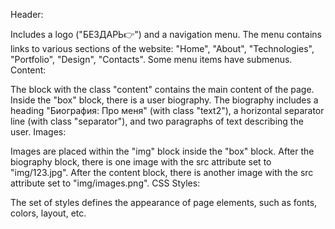 Header:

Includes a logo ("БЕЗДАРЬ👉") and a navigation menu.
The menu contains links to various sections of the website: "Home", "About", "Technologies", "Portfolio", "Design", "Contacts".
Some menu items have submenus.
Content:

The block with the class "content" contains the main content of the page.
Inside the "box" block, there is a user biography.
The biography includes a heading "Биография: Про меня" (with class "text2"), a horizontal separator line (with class "separator"), and two paragraphs of text describing the user.
Images:

Images are placed within the "img" block inside the "box" block.
After the biography block, there is one image with the src attribute set to "img/123.jpg".
After the content block, there is another image with the src attribute set to "img/images.png".
CSS Styles:

The set of styles defines the appearance of page elements, such as fonts, colors, layout, etc.

